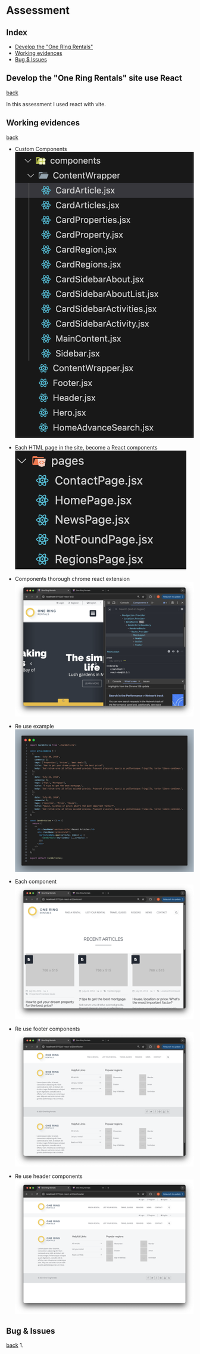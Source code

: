 # Assessment

## Index

- [Develop the "One RIng Rentals"](#develop-the-one-ring-rentals-site-use-react)
- [Working evidences](#working-evidences)
- [Bug $ Issues](#bug--issues)

## Develop the "One Ring Rentals" site use React

[back](#index)

In this assessment I used react with vite.

## Working evidences

[back](#index)

- Custom Components  
  ![Custom components](Screenshots/image-1.png)

- Each HTML page in the site, become a React components  
  ![each html page into react components](Screenshots/image.png)

- Components thorough chrome react extension  
  ![chrome extention](Screenshots/image-2.png)

- Re use example  
  ![re use components example](Screenshots/image-3.png)

- Each component
  ![Recent Articles](Screenshots/image-4.png)

- Re use footer components
  ![footer](Screenshots/image-5.png)

- Re use header components
  ![header](Screenshots/image-6.png)

## Bug & Issues

[back](#index)
1. 